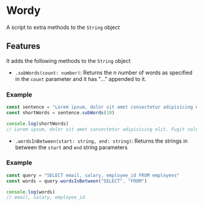# Wordy

A script to extra methods to the `String` object

## Features
It adds the following methods to the `String` object

- `.subWords(count: number)`: Returns the n number of words as specified in the `count` parameter and it has "..." appended to it.

### Example 
```js
const sentence = "Lorem ipsum, dolor sit amet consectetur adipisicing elit. Fugit soluta ab exercitationem"
const shortWords = sentence.subWords(10)

console.log(shortWords)
// Lorem ipsum, dolor sit amet consectetur adipisicing elit. Fugit soluta...
```

- `.wordsInBetween(start: string, end: string)`: Returns the strings in between the `start` and `end` string parameters

### Example 
```js
const query = "SELECT email, salary, employee_id FROM employees"
const words = query.wordsInBetween("SELECT", "FROM")

console.log(words)
// email, salary, employee_id
```